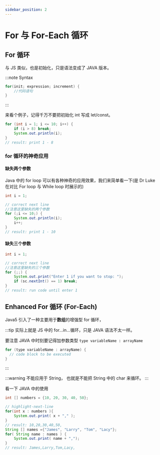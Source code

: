 ```yaml
---
sidebar_position: 2
---
```


# For 与 For-Each 循环

## For 循环

与 JS 类似，也是初始化，只是语法变成了 JAVA 版本。

:::note Syntax

```JAVA title="语法"
for(init; expression; increment) {
    //代码语句
}
```

:::

来看个例子，记得千万不要把初始化 int 写成 let/const。

```JAVA
for (int i = 1; i <= 10; i++) {
    if (i > 8) break;
    System.out.println(i);
}
// result: print 1 - 8
```

### for 循环的神奇应用

#### 缺失两个参数

Java 中的 for loop 可以有各种神奇的应用效果，我们来简单看一下(是 Dr Luke 在对比 For loop 与 While loop 时展示的)

```JAVA title="模拟while loop"
int i = 1;

// correct next line
//注意这里缺失的两个参数
for (;i <= 10;) {
    System.out.println(i);
    i++;
}
// result: print 1 - 10
```

#### 缺失三个参数

```JAVA title="模拟while loop"
int i = 1;

// correct next line
//注意这里缺失的三个参数
for (;;) {
    System.out.print("Enter 1 if you want to stop: ");
    if (sc.nextInt() == 1) break;
}
// result: run code until enter 1
```

## Enhanced For 循环 (For-Each)

Java5 引入了一种主要用于**数组**的增强型 for 循环，

:::tip
实际上就是 JS 中的 for...in...循环，只是 JAVA 语法不太一样。

要注意 JAVA 中时刻要记得加参数类型 `type variableName : arrayName`

```java title="语法"
for (type variableName : arrayName) {
  // code block to be executed
}
```

:::

:::warning
不能应用于 String， 也就是不能把 String 中的 char 来循环。
:::

看一下 JAVA 中的使用

```Java
int [] numbers = {10, 20, 30, 40, 50};

// highlight-next-line
for(int x : numbers ){
    System.out.print( x + "," );
}
// result: 10,20,30,40,50,
String [] names ={"James", "Larry", "Tom", "Lacy"};
for( String name : names ) {
    System.out.print( name + ",");
}
// result: James,Larry,Tom,Lacy,
```

